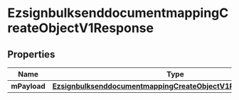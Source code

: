 
# EzsignbulksenddocumentmappingCreateObjectV1Response

## Properties
| Name | Type | Description | Notes |
| ------------ | ------------- | ------------- | ------------- |
| **mPayload** | [**EzsignbulksenddocumentmappingCreateObjectV1ResponseMPayload**](EzsignbulksenddocumentmappingCreateObjectV1ResponseMPayload.md) |  |  |



